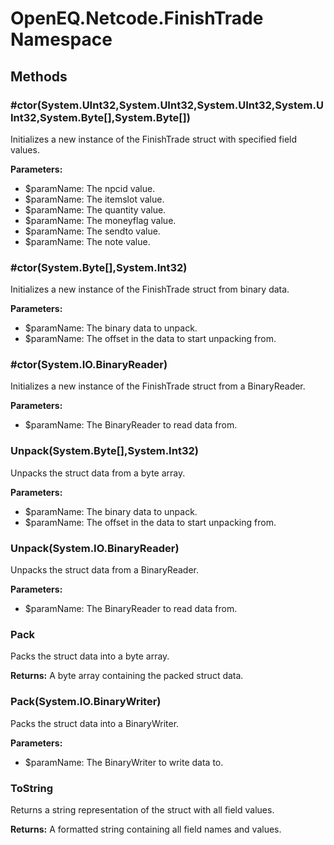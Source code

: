 ﻿# OpenEQ.Netcode.FinishTrade Namespace

## Methods

### #ctor(System.UInt32,System.UInt32,System.UInt32,System.UInt32,System.Byte[],System.Byte[])

Initializes a new instance of the FinishTrade struct with specified field values.

**Parameters:**

- $paramName: The npcid value.
- $paramName: The itemslot value.
- $paramName: The quantity value.
- $paramName: The moneyflag value.
- $paramName: The sendto value.
- $paramName: The note value.

### #ctor(System.Byte[],System.Int32)

Initializes a new instance of the FinishTrade struct from binary data.

**Parameters:**

- $paramName: The binary data to unpack.
- $paramName: The offset in the data to start unpacking from.

### #ctor(System.IO.BinaryReader)

Initializes a new instance of the FinishTrade struct from a BinaryReader.

**Parameters:**

- $paramName: The BinaryReader to read data from.

### Unpack(System.Byte[],System.Int32)

Unpacks the struct data from a byte array.

**Parameters:**

- $paramName: The binary data to unpack.
- $paramName: The offset in the data to start unpacking from.

### Unpack(System.IO.BinaryReader)

Unpacks the struct data from a BinaryReader.

**Parameters:**

- $paramName: The BinaryReader to read data from.

### Pack

Packs the struct data into a byte array.

**Returns:** A byte array containing the packed struct data.

### Pack(System.IO.BinaryWriter)

Packs the struct data into a BinaryWriter.

**Parameters:**

- $paramName: The BinaryWriter to write data to.

### ToString

Returns a string representation of the struct with all field values.

**Returns:** A formatted string containing all field names and values.


